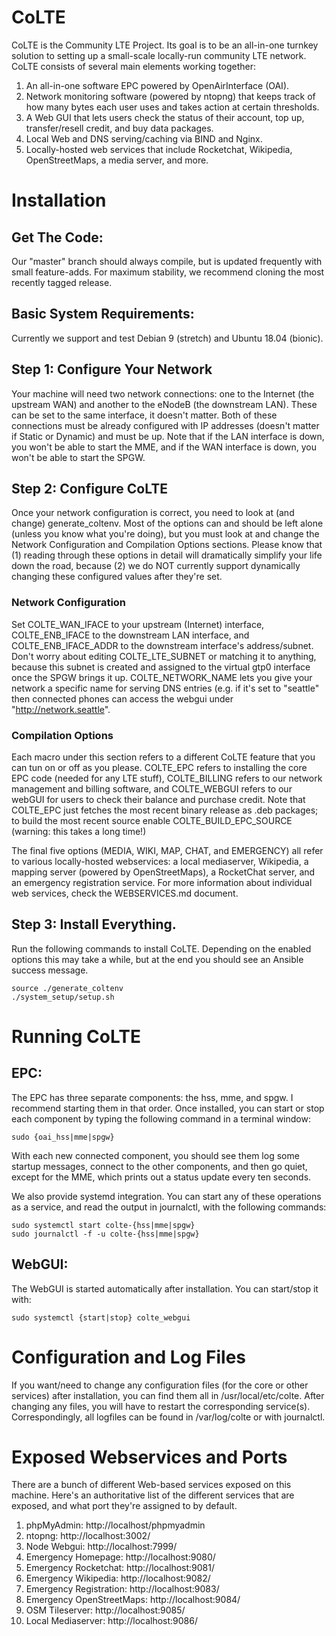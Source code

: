 # CoLTE
CoLTE is the Community LTE Project. Its goal is to be an all-in-one turnkey solution to setting up a small-scale locally-run community LTE network. CoLTE consists of several main elements working together:
1) An all-in-one software EPC powered by OpenAirInterface (OAI).
2) Network monitoring software (powered by ntopng) that keeps track of how many bytes each user uses and takes action at certain thresholds.
3) A Web GUI that lets users check the status of their account, top up, transfer/resell credit, and buy data packages.
4) Local Web and DNS serving/caching via BIND and Nginx.
5) Locally-hosted web services that include Rocketchat, Wikipedia, OpenStreetMaps, a media server, and more.

# Installation

## Get The Code:
Our "master" branch should always compile, but is updated frequently with small feature-adds. For maximum stability, we recommend cloning the most recently tagged release.

## Basic System Requirements:
Currently we support and test Debian 9 (stretch) and Ubuntu 18.04 (bionic).

## Step 1: Configure Your Network
Your machine will need two network connections: one to the Internet (the upstream WAN) and another to the eNodeB (the downstream LAN). These can be set to the same interface, it doesn't matter. Both of these connections must be already configured with IP addresses (doesn't matter if Static or Dynamic) and must be up. Note that if the LAN interface is down, you won't be able to start the MME, and if the WAN interface is down, you won't be able to start the SPGW.

## Step 2: Configure CoLTE
Once your network configuration is correct, you need to look at (and change) generate_coltenv. Most of the options can and should be left alone (unless you know what you're doing), but you must look at and change the Network Configuration and Compilation Options sections. Please know that (1) reading through these options in detail will dramatically simplify your life down the road, because (2) we do NOT currently support dynamically changing these configured values after they're set.

### Network Configuration
Set COLTE_WAN_IFACE to your upstream (Internet) interface, COLTE_ENB_IFACE to the downstream LAN interface, and COLTE_ENB_IFACE_ADDR to the downstream interface's address/subnet. Don't worry about editing COLTE_LTE_SUBNET or matching it to anything, because this subnet is created and assigned to the virtual gtp0 interface once the SPGW brings it up.  COLTE_NETWORK_NAME lets you give your network a specific name for serving DNS entries (e.g. if it's set to "seattle" then connected phones can access the webgui under "http://network.seattle".

### Compilation Options
Each macro under this section refers to a different CoLTE feature that you can tun on or off as you please. COLTE_EPC refers to installing the core EPC code (needed for any LTE stuff), COLTE_BILLING refers to our network management and billing software, and COLTE_WEBGUI refers to our webGUI for users to check their balance and purchase credit. Note that COLTE_EPC just fetches the most recent binary release as .deb packages; to build the most recent source enable COLTE_BUILD_EPC_SOURCE (warning: this takes a long time!)

The final five options (MEDIA, WIKI, MAP, CHAT, and EMERGENCY) all refer to various locally-hosted webservices: a local mediaserver, Wikipedia, a mapping server (powered by OpenStreetMaps), a RocketChat server, and an emergency registration service. For more information about individual web services, check the WEBSERVICES.md document.

## Step 3: Install Everything.
Run the following commands to install CoLTE. Depending on the enabled options this may take a while, but at the end you should see an Ansible success message.

```
source ./generate_coltenv
./system_setup/setup.sh
```

# Running CoLTE

## EPC:
The EPC has three separate components: the hss, mme, and spgw. I recommend starting them in that order. Once installed, you can start or stop each component by typing the following command in a terminal window:

```
sudo {oai_hss|mme|spgw}
```

With each new connected component, you should see them log some startup messages, connect to the other components, and then go quiet, except for the MME, which prints out a status update every ten seconds.

We also provide systemd integration. You can start any of these operations as a service, and read the output in journalctl, with the following commands:

```
sudo systemctl start colte-{hss|mme|spgw}
sudo journalctl -f -u colte-{hss|mme|spgw}
```

## WebGUI:
The WebGUI is started automatically after installation. You can start/stop it with:

```
sudo systemctl {start|stop} colte_webgui
```

# Configuration and Log Files
If you want/need to change any configuration files (for the core or other services) after installation, you can find them all in /usr/local/etc/colte. After changing any files, you will have to restart the corresponding service(s). Correspondingly, all logfiles can be found in /var/log/colte or with journalctl.

# Exposed Webservices and Ports
There are a bunch of different Web-based services exposed on this machine. Here's an authoritative list of the different services that are exposed, and what port they're assigned to by default.

1. phpMyAdmin: http://localhost/phpmyadmin
2. ntopng: http://localhost:3002/
3. Node Webgui: http://localhost:7999/
4. Emergency Homepage: http://localhost:9080/
5. Emergency Rocketchat: http://localhost:9081/
6. Emergency Wikipedia: http://localhost:9082/
7. Emergency Registration: http://localhost:9083/
8. Emergency OpenStreetMaps: http://localhost:9084/
9. OSM Tileserver: http://localhost:9085/
10. Local Mediaserver: http://localhost:9086/
